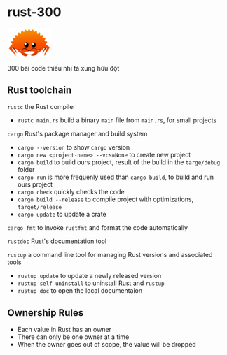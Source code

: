 # rust-300

<img src="/images/rustacean-orig-noshadow.png" width="100"/>

300 bài code thiếu nhi tả xung hữu đột

## Rust toolchain

`rustc` the Rust compiler

- `rustc main.rs` build a binary `main` file from `main.rs`, for small projects

`cargo` Rust's package manager and build system

- `cargo --version` to show `cargo` version
- `cargo new <project-name> --vcs=None` to create new project
- `cargo build` to build ours project, result of the build in the `targe/debug` folder
- `cargo run` is more frequenly used than `cargo build`, to build and run ours project
- `cargo check` quickly checks the code
- `cargo build --release` to compile project with optimizations, `target/release`
- `cargo update` to update a crate

`cargo fmt` to invoke `rustfmt` and format the code automatically

`rustdoc` Rust's documentation tool

`rustup` a command line tool for managing Rust versions and associated tools

- `rustup update` to update a newly released version
- `rustup self uninstall` to uninstall Rust and `rustup`
- `rustup doc` to open the local documentaion

## Ownership Rules

- Each value in Rust has an owner
- There can only be one owner at a time
- When the owner goes out of scope, the value will be dropped
